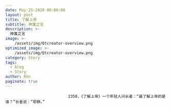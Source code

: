 ```yaml
---
date: May-25-2020 00:00:00
layout: post
title: 了解上帝
subtitle: 神寓之言
description: >-
  神寓之言
image: >-
    /assets/img/Qtcreator-overview.png
optimized_image: >-
    /assets/img/Qtcreator-overview.png
category: Story
tags:
  - blog
  - Story
author: Ron
paginate: true
---
```


							　　2350，《了解上帝》一个年轻人问长者：“最了解上帝的是谁？”长者说：“耶稣。”
							
							
						